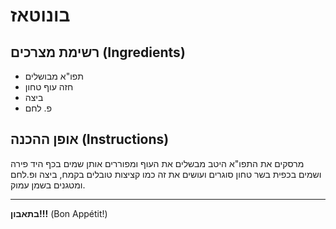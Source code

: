 # בונוטאז

## רשימת מצרכים (Ingredients)
- תפו"א מבושלים
- חזה עוף טחון
- ביצה
- פ. לחם

## אופן ההכנה (Instructions)
מרסקים את התפו"א היטב מבשלים את העוף ומפוררים אותן שמים בכף היד פירה ושמים בכפית בשר טחון סוגרים ועושים את זה כמו קציצות טובלים בקמח, ביצה ופ.לחם ומטגנים בשמן עמוק.



---
**בתאבון!!!** (Bon Appétit!)
